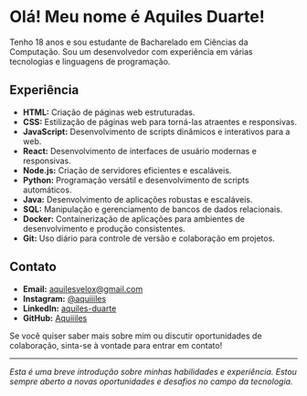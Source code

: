 # Olá! Meu nome é Aquiles Duarte!

Tenho 18 anos e sou estudante de Bacharelado em Ciências da Computação. Sou um desenvolvedor com experiência em várias tecnologias e linguagens de programação.

## Experiência

- **HTML:** Criação de páginas web estruturadas.
- **CSS:** Estilização de páginas web para torná-las atraentes e responsivas.
- **JavaScript:** Desenvolvimento de scripts dinâmicos e interativos para a web.
- **React:** Desenvolvimento de interfaces de usuário modernas e responsivas.
- **Node.js:** Criação de servidores eficientes e escaláveis.
- **Python:** Programação versátil e desenvolvimento de scripts automáticos.
- **Java:** Desenvolvimento de aplicações robustas e escaláveis.
- **SQL:** Manipulação e gerenciamento de bancos de dados relacionais.
- **Docker:** Containerização de aplicações para ambientes de desenvolvimento e produção consistentes.
- **Git:** Uso diário para controle de versão e colaboração em projetos.

## Contato

- **Email:** aquilesvelox@gmail.com
- **Instagram:** [@aquiiiles](https://www.instagram.com/aquiiiles/)
- **LinkedIn:** [aquiles-duarte](https://www.linkedin.com/in/aquiles-duarte)
- **GitHub:** [Aquiiiles](https://github.com/Aquiiiles)

Se você quiser saber mais sobre mim ou discutir oportunidades de colaboração, sinta-se à vontade para entrar em contato!

---

*Esta é uma breve introdução sobre minhas habilidades e experiência. Estou sempre aberto a novas oportunidades e desafios no campo da tecnologia.*
